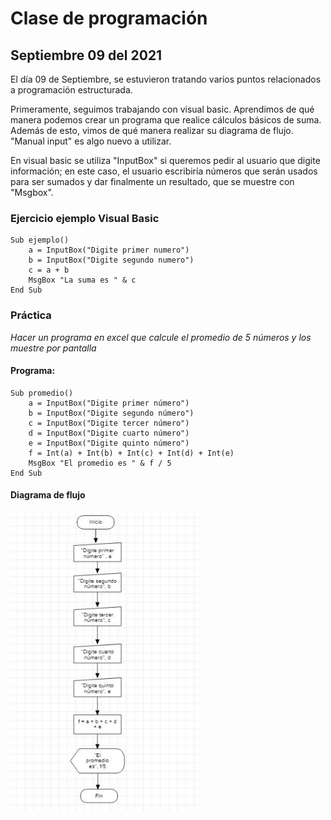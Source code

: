 # Clase de programación

## Septiembre 09 del 2021

El día 09 de Septiembre, se estuvieron tratando varios puntos relacionados a programación estructurada. 

Primeramente, seguimos trabajando con visual basic. Aprendimos de qué manera podemos crear un programa que realice cálculos básicos de suma. Además de esto, vimos de qué manera realizar su diagrama de flujo.  "Manual input" es algo nuevo a utilizar. 

En visual basic se utiliza "InputBox" si queremos pedir al usuario que digite información; en este caso, el usuario escribiría números que serán usados para ser sumados y dar finalmente un resultado, que se muestre con "Msgbox". 



### Ejercicio ejemplo Visual Basic

```
Sub ejemplo()
    a = InputBox("Digite primer numero")
    b = InputBox("Digite segundo numero")
    c = a + b
    MsgBox "La suma es " & c
End Sub
```

### Práctica

_Hacer un programa en excel que calcule el promedio de 5 números y los muestre por pantalla_

#### Programa:

```
Sub promedio()
    a = InputBox("Digite primer número")
    b = InputBox("Digite segundo número")
    c = InputBox("Digite tercer número")
    d = InputBox("Digite cuarto número")
    e = InputBox("Digite quinto número")
    f = Int(a) + Int(b) + Int(c) + Int(d) + Int(e)
    MsgBox "El promedio es " & f / 5
End Sub
```

#### Diagrama de flujo

<img src="img/promediodiagramadeflujo.jpg" width=300>

#### 





